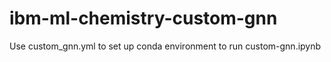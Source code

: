 # ibm-ml-chemistry-custom-gnn

Use custom_gnn.yml to set up conda environment to run custom-gnn.ipynb